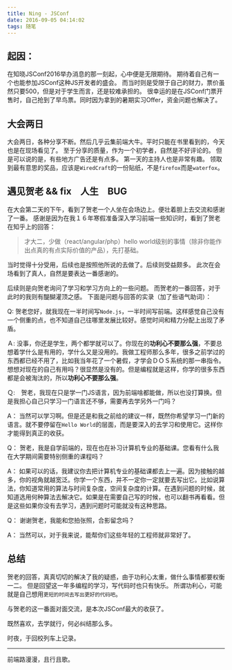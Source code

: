 ```yaml
---
title: Ning - JSConf
date: 2016-09-05 04:14:02
tags: 随笔
---
```

## 起因：
在知晓JSConf2016举办消息的那一刻起，心中便是无限期待。
期待着自己有一个也能参加JSConf这种JS开发者的盛会。
而当时则是受限于自己的财力，票价虽然只要500，但是对于学生而言，还是较难承担的。
很幸运的是在JSConf门票开售时，自己抢到了早鸟票。同时因为拿到的暑期实习Offer，资金问题也解决了。
<!-- more -->
## 大会两日
大会两日，各种分享不断。然后几乎云集前端大牛。平时只能在书里看到的，今天也是在现场看见了。
至于分享的质量，作为一个初学者，自然是不好评论的。
但是可以说的是，有些地方广告还是有点多。
第一天的主持人也是非常有趣。
领取到最有意思的奖品，应该是`WiredCraft`的一份贴纸，不是`firefox`而是`waterfox`。

## 遇见贺老 && fix　人生　BUG
在大会第二天的下午，看到了贺老一个人坐在会场边上。便壮着胆上去交流和感谢了一番。
感谢是因为在我１６年寒假准备深入学习前端一些知识时，看到了贺老在知乎上的回答：
> 才大二，少做（react/angular/php）hello world级别的事情（除非你能作出点真的有点实际价值的产品），先打基础。

当时觉得十分受用，后续也是按照他所说的去做了。后续则受益颇多。
此次在会场看到了真人，自然是要表达一番感谢的。

后续则是向贺老询问了学习和学习方向上的一些问题。
而贺老的一番回答，对于此时的我则有醍醐灌顶之感。
下面是问题与回答的实录（加了些语气助词）：

Q: 贺老您好，就我现在一半时间写`Node.js`，一半时间写前端。这样感觉自己没有一个侧重的点，也不知道自己往哪里发展比较好。感觉时间和精力分配上出现了矛盾。

Ａ: 没事，你还是学生，两个都学就可以了。你现在的**功利心不要那么强**，不要总想着学什么是有用的，学什么又是没用的。我做工程师那么多年，很多之前学过的东西都已经不用了，比如我当年花了一个暑假，才学会ＤＯＳ系统的那一串指令。想想对现在的自己有用吗？很显然是没有的。但是编程就是这样，你学的很多东西都是会被淘汰的，所以**功利心不要那么强**。

Ｑ:　贺老，我现在只是学一门JS语言，因为前端啥都能做，所以也没打算换。但是我担心自己只学习一门语言还不够，需要再去学另外一门吗？

A： 当然可以学习啊。但是还是和我之前给的建议一样，既然你希望学习一门新的语言。就不要停留在`Hello World`的层面，而是要深入的去学习和使用它。这样你才能得到真正的收获。

Q： 贺老，我是自学前端的，现在也在补习计算机专业的基础课。您看有什么我在大学期间需要特别侧重的课程吗？

A： 如果可以的话，我建议你去把计算机专业的基础课都去上一遍。因为接触的越多，你的视角就越宽泛。你学一个东西，并不一定你一定就要去写出它。比如说算法，你知道常用的算法与时间复杂度，空间复杂度的计算。在遇到问题的时候，就知道选用何种算法去解决它。如果是在需要自己写的时候，也可以翻书再看看。但是这些如果你没有去学习，遇到问题时可能就没有这种思路。

Q： 谢谢贺老，我能和您拍张照，合影留念吗？

A： 当然可以，对于我来说，能帮你们这些年轻的工程师就非常好了。

## 总结
贺老的回答，真真切切的解决了我的疑惑，由于功利心太重，做什么事情都要权衡一二。
但是回望这一年多编程的学习，写代码时也只有快乐。
所谓功利心，可能就是自己想用`更短的时间去写出更好的代码吧`。

与贺老的这一番面对面交流，是本次JSConf最大的收获了。

既然喜欢，去学就行，何必纠结那么多。

时夜，于回校列车上记录。

---
前端路漫漫，且行且歌。
